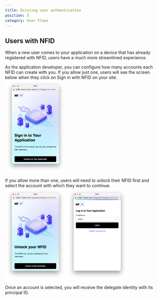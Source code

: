 ```yaml
---
title: Existing user authentication
position: 5
category: User Flows
---
```


## Users with NFID
When a new user comes to your application on a device that has already registered with NFID, users have a much more streamlined experience.

As the application developer, you can configure how many accounts each NFID can create with you. If you allow just one, users will see the screen below when they click on Sign in with NFID on your site.
<img src="single-persona-login.png" style="width:200px;margin:auto;"></img>

If you allow more than one, users will need to unlock their NFID first and select the account with which they want to continue.
<img src="unlock-nfid.png" style="width:200px;margin:auto;"></img>
<img src="account-selection.png" style="width:200px;margin:auto;"></img>

Once an account is selected, you will receive the delegate identity with its principal ID.